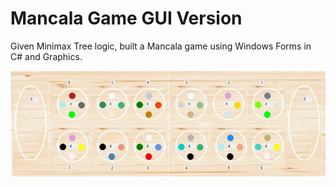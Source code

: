 # Mancala Game GUI Version

Given Minimax Tree logic, built a Mancala game using Windows Forms in C# and Graphics. 

![Mancala Game Image](Resources/StarterBoard_resized.jpg)
